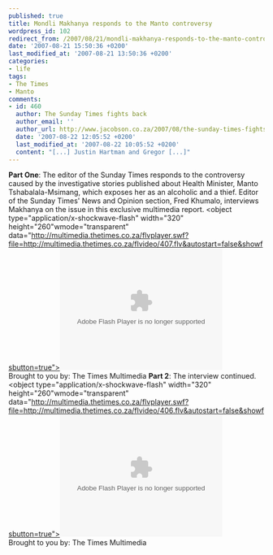 ```yaml
---
published: true
title: Mondli Makhanya responds to the Manto controversy
wordpress_id: 102
redirect_from: /2007/08/21/mondli-makhanya-responds-to-the-manto-controversy/
date: '2007-08-21 15:50:36 +0200'
last_modified_at: '2007-08-21 13:50:36 +0200'
categories:
- life
tags:
- The Times
- Manto
comments:
- id: 460
  author: The Sunday Times fights back
  author_email: ''
  author_url: http://www.jacobson.co.za/2007/08/the-sunday-times-fights-back/
  date: '2007-08-22 12:05:52 +0200'
  last_modified_at: '2007-08-22 10:05:52 +0200'
  content: "[...] Justin Hartman and Gregor [...]"
---
```

<strong>Part One</strong>: The editor of the Sunday Times responds to the controversy caused by the investigative stories published about Health Minister, Manto Tshabalala-Msimang, which exposes her as an alcoholic and a thief. Editor of the Sunday Times' News and Opinion section, Fred Khumalo, interviews Makhanya on the issue in this exclusive multimedia report.
<object type="application/x-shockwave-flash" width="320" height="260"wmode="transparent" data="http://multimedia.thetimes.co.za/flvplayer.swf?file=http://multimedia.thetimes.co.za/flvideo/407.flv&autostart=false&showfsbutton=true"><param name="movie" value="http://multimedia.thetimes.co.za/flvplayer.swf?file=http://multimedia.thetimes.co.za/flvideo/407.flv&autostart=false&showfsbutton=true" /><param name="wmode" value="transparent" /><param name="allowScriptAccess" value="sameDomain" /><embed src="http://multimedia.thetimes.co.za/flvplayer.swf?file=http://multimedia.thetimes.co.za/flvideo/407.flv&autostart=false&showfsbutton=true" loop="false" width="320" height="240" allowScriptAccess="sameDomain" type="application/x-shockwave-flash" pluginspage="http://www.macromedia.com/go/getflashplayer" /></object>
<br/>Brought to you by: <a href="http://multimedia.thetimes.co.za" target="_blank" title="View More Multimedia by The Times" style="text-decoration:none">The Times Multimedia</a>
<strong>Part 2</strong>: The interview continued.
<object type="application/x-shockwave-flash" width="320" height="260"wmode="transparent" data="http://multimedia.thetimes.co.za/flvplayer.swf?file=http://multimedia.thetimes.co.za/flvideo/406.flv&autostart=false&showfsbutton=true"><param name="movie" value="http://multimedia.thetimes.co.za/flvplayer.swf?file=http://multimedia.thetimes.co.za/flvideo/406.flv&autostart=false&showfsbutton=true" /><param name="wmode" value="transparent" /><param name="allowScriptAccess" value="sameDomain" /><embed src="http://multimedia.thetimes.co.za/flvplayer.swf?file=http://multimedia.thetimes.co.za/flvideo/406.flv&autostart=false&showfsbutton=true" loop="false" width="320" height="240" allowScriptAccess="sameDomain" type="application/x-shockwave-flash" pluginspage="http://www.macromedia.com/go/getflashplayer" /></object>
<br/>Brought to you by: <a href="http://multimedia.thetimes.co.za" target="_blank" title="View More Multimedia by The Times" style="text-decoration:none">The Times Multimedia</a>
